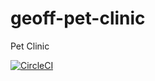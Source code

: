 # geoff-pet-clinic
Pet Clinic

[![CircleCI](https://circleci.com/gh/yesiamanerd/geoff-pet-clinic.svg?style=svg)](https://circleci.com/gh/yesiamanerd/geoff-pet-clinic)
 
